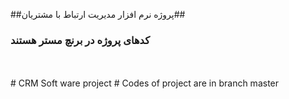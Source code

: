 ##پروژه نرم افزار مدیریت ارتباط با مشتریان##
### کدهای پروژه در برنچ مستر هستند ###
<br>
</br>
# CRM Soft ware project #
Codes of project  are in branch master
